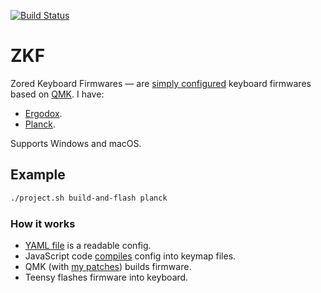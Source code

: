 [![Build Status](https://travis-ci.org/zored/zkf.svg?branch=master)](https://travis-ci.org/zored/zkf)

# ZKF
Zored Keyboard Firmwares — are [simply configured](config.yaml) keyboard firmwares based on [QMK](https://github.com/qmk/qmk_firmware). I have:
- [Ergodox](https://ergodox-ez.com).
- [Planck](https://ergodox-ez.com/pages/planck).

Supports Windows and macOS.

## Example
```bash
./project.sh build-and-flash planck
```

### How it works
- [YAML file](config.yaml) is a readable config.
- JavaScript code [compiles](compiler/README.md) config into keymap files.
- QMK (with [my patches](patches/)) builds firmware.
- Teensy flashes firmware into keyboard.

